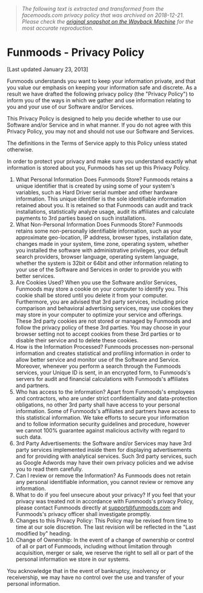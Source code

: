 > *The following text is extracted and transformed from the facemoods.com privacy policy that was archived on 2018-12-21. Please check the [original snapshot on the Wayback Machine](https://web.archive.org/web/20181221051831id_/http%3A//funmoods.com/privacy) for the most accurate reproduction.*

# Funmoods - Privacy Policy

[Last updated January 23, 2013]

Funmoods understands you want to keep your information private, and that you value our emphasis on keeping your information safe and discrete. As a result we have drafted the following privacy policy (the "Privacy Policy") to inform you of the ways in which we gather and use information relating to you and your use of our Software and/or Services.

This Privacy Policy is designed to help you decide whether to use our Software and/or Service and in what manner. If you do not agree with this Privacy Policy, you may not and should not use our Software and Services.

The definitions in the Terms of Service apply to this Policy unless stated otherwise.

In order to protect your privacy and make sure you understand exactly what information is stored about you, Funmoods has set up this Privacy Policy. 

  1. What Personal Information Does Funmoods Store? Funmoods retains a unique identifier that is created by using some of your system's variables, such as Hard Driver serial number and other hardware information. This unique identifier is the sole identifiable information retained about you. It is retained so that Funmoods can audit and track installations, statistically analyze usage, audit its affiliates and calculate payments to 3rd parties based on such installations.
  2. What Non-Personal Information Does Funmoods Store? Funmoods retains some non-personally identifiable information, such as your approximate geo-location, IP address, browser types, installation date, changes made in your system, time zone, operating system, whether you installed the software with administrative privileges, your default search providers, browser language, operating system language, whether the system is 32bit or 64bit and other information relating to your use of the Software and Services in order to provide you with better services.
  3. Are Cookies Used? When you use the Software and/or Services, Funmoods may store a cookie on your computer to identify you. This cookie shall be stored until you delete it from your computer. Furthermore, you are advised that 3rd party services, including price comparison and behavioral advertising services, may use cookies they may store in your computer to optimize your service and offerings. These 3rd party cookies are not stored or managed by Funmoods and follow the privacy policy of these 3rd parties. You may choose in your browser setting not to accept cookies from these 3rd parties or to disable their service and to delete these cookies.
  4. How is the Information Processed? Funmoods processes non-personal information and creates statistical and profiling information in order to allow better service and monitor use of the Software and Service. Moreover, whenever you perform a search through the Funmoods services, your Unique ID is sent, in an encrypted form, to Funmoods's servers for audit and financial calculations with Funmoods's affiliates and partners.
  5. Who has access to the information? Apart from Funmoods's employees and contractors, who are under strict confidentiality and data-protection obligations, no other 3rd party shall have access to your personal information. Some of Funmoods's affiliates and partners have access to this statistical information. We take efforts to secure your information and to follow information security guidelines and procedure, however we cannot 100% guarantee against malicious activity with regard to such data. 
  6. 3rd Party Advertisements: the Software and/or Services may have 3rd party services implemented inside them for displaying advertisements and for providing with analytical services. Such 3rd party services, such as Google Adwords may have their own privacy policies and we advise you to read them carefully.
  7. Can I review or remove the Information? As Funmoods does not retain any personal identifiable information, you cannot review or remove any information.
  8. What to do if you feel unsecure about your privacy? If you feel that your privacy was treated not in accordance with Funmoods's privacy Policy, please contact Funmoods directly at support@funmoods.com and Funmoods's privacy officer shall investigate promptly.
  9. Changes to this Privacy Policy: This Policy may be revised from time to time at our sole discretion. The last revision will be reflected in the "Last modified by" heading.
  10. Change of Ownership: In the event of a change of ownership or control of all or part of Funmoods, including without limitation through acquisition, merger or sale, we reserve the right to sell all or part of the personal information we store in our systems.



You acknowledge that in the event of bankruptcy, insolvency or receivership, we may have no control over the use and transfer of your personal information. 
